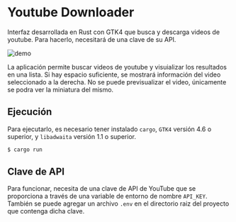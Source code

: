 # Youtube Downloader

Interfaz desarrollada en Rust con GTK4 que busca y descarga videos de youtube. Para hacerlo, necesitará de una clave de su API.

![demo](https://github.com/JulianGCalderon/youtube-downloader/assets/60768809/ae7f2c12-f3f7-46bb-8b07-c74a4e39ec64)

La aplicación permite buscar videos de youtube y visuializar los resultados en una lista. Si hay espacio suficiente, se mostrará información del video seleccionado a la derecha. No se puede previsualizar el video, únicamente se podra ver la miniatura del mismo.

## Ejecución

Para ejecutarlo, es necesario tener instalado `cargo`, `GTK4` versión 4.6 o superior, y `libadwaita` versión 1.1 o superior.

```bash
$ cargo run
```

## Clave de API

Para funcionar, necesita de una clave de API de YouTube que se proporciona a través de una variable de entorno de nombre `API_KEY`. También se puede agregar un archivo `.env` en el directorio raiz del proyecto que contenga dicha clave.
